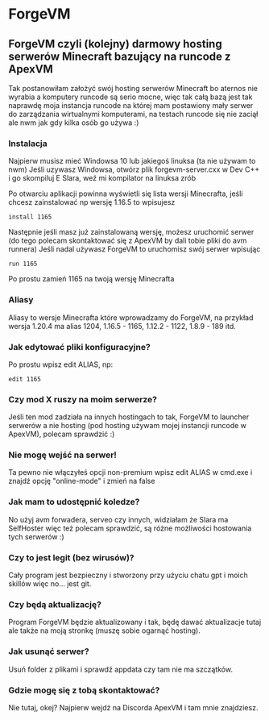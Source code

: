 # ForgeVM
## ForgeVM czyli (kolejny) darmowy hosting serwerów Minecraft bazujący na runcode z ApexVM
Tak postanowiłam założyć swój hosting serwerów Minecraft bo aternos nie wyrabia a komputery runcode są serio mocne, więc tak całą bazą jest tak naprawdę moja instancja runcode na której mam postawiony mały serwer do zarządzania wirtualnymi komputerami, na testach runcode się nie zaciął ale nwm jak gdy kilka osób go używa :)

### Instalacja
Najpierw musisz mieć Windowsa 10 lub jakiegoś linuksa (ta nie używam to nwm)
Jeśli uzywasz Windowsa, otwórz plik forgevm-server.cxx w Dev C++ i go skompiluj
E Slara, weź mi kompilator na linuksa zrób 

Po otwarciu aplikacji powinna wyświetli się lista wersji Minecrafta, jeśli chcesz zainstalować np wersję 1.16.5 to wpisujesz
```
install 1165
```
Następnie jeśli masz już zainstalowaną wersję, możesz uruchomić serwer (do tego polecam skontaktować się z ApexVM by dali tobie pliki do avm runnera)
Jeśli nadal używasz ForgeVM to uruchomisz swój serwer wpisując 
```
run 1165
```
Po prostu zamień 1165 na twoją wersję Minecrafta

### Aliasy
Aliasy to wersje Minecrafta które wprowadzamy do ForgeVM, na przykład wersja 1.20.4 ma alias 1204, 1.16.5 - 1165, 1.12.2 - 1122, 1.8.9 - 189 itd.

### Jak edytować pliki konfiguracyjne? 
Po prostu wpisz edit ALIAS, np:
```
edit 1165
```

### Czy mod X ruszy na moim serwerze?
Jeśli ten mod zadziała na innych hostingach to tak, ForgeVM to launcher serwerów a nie hosting (pod hosting używam mojej instancji runcode w ApexVM), polecam sprawdzić :)

### Nie mogę wejść na serwer!
Ta pewno nie włączyłeś opcji non-premium wpisz edit ALIAS w cmd.exe i znajdź opcję "online-mode" i zmień na false

### Jak mam to udostępnić koledze?
No użyj avm forwadera, serveo czy innych, widziałam że Slara ma SelfHoster więc też polecam sprawdzić, są różne możliwości hostowania tych serwerów :)

### Czy to jest legit (bez wirusów)?
Cały program jest bezpieczny i stworzony przy użyciu chatu gpt i moich skillów więc no... jest git.

### Czy będą aktualizację?
Program ForgeVM będzie aktualizowany i tak, będę dawać aktualizacje tutaj ale także na moją stronkę (muszę sobie ogarnąć hosting).

### Jak usunąć serwer?
Usuń folder z plikami i sprawdź appdata czy tam nie ma szczątków.

### Gdzie mogę się z tobą skontaktować?
Nie tutaj, okej? Najpierw wejdź na Discorda ApexVM i tam mnie znajdziesz.
